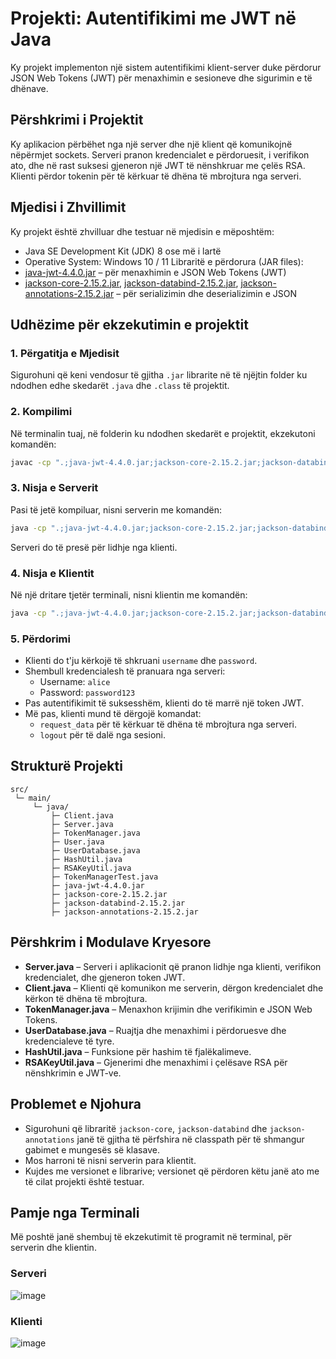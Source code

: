 
# Projekti: Autentifikimi me JWT në Java

Ky projekt implementon një sistem autentifikimi klient-server duke përdorur JSON Web Tokens (JWT) për menaxhimin e sesioneve dhe sigurimin e të dhënave.

## Përshkrimi i Projektit

Ky aplikacion përbëhet nga një server dhe një klient që komunikojnë nëpërmjet sockets. Serveri pranon kredencialet e përdoruesit, i verifikon ato, dhe në rast suksesi gjeneron një JWT të nënshkruar me çelës RSA. Klienti përdor tokenin për të kërkuar të dhëna të mbrojtura nga serveri.

## Mjedisi i Zhvillimit

Ky projekt është zhvilluar dhe testuar në mjedisin e mëposhtëm:

- Java SE Development Kit (JDK) 8 ose më i lartë
- Operative System: Windows 10 / 11
Libraritë e përdorura (JAR files):
- [java-jwt-4.4.0.jar](https://github.com/auth0/java-jwt) – për menaxhimin e JSON Web Tokens (JWT)
- [jackson-core-2.15.2.jar](https://github.com/FasterXML/jackson-core), [jackson-databind-2.15.2.jar](https://github.com/FasterXML/jackson-databind), [jackson-annotations-2.15.2.jar](https://github.com/FasterXML/jackson-annotations) – për serializimin dhe deserializimin e JSON


## Udhëzime për ekzekutimin e projektit

### 1. Përgatitja e Mjedisit

Sigurohuni që keni vendosur të gjitha `.jar` librarite në të njëjtin folder ku ndodhen edhe skedarët `.java` dhe `.class` të projektit.

### 2. Kompilimi

Në terminalin tuaj, në folderin ku ndodhen skedarët e projektit, ekzekutoni komandën:

```bash
javac -cp ".;java-jwt-4.4.0.jar;jackson-core-2.15.2.jar;jackson-databind-2.15.2.jar;jackson-annotations-2.15.2.jar" *.java
```

### 3. Nisja e Serverit

Pasi të jetë kompiluar, nisni serverin me komandën:

```bash
java -cp ".;java-jwt-4.4.0.jar;jackson-core-2.15.2.jar;jackson-databind-2.15.2.jar;jackson-annotations-2.15.2.jar" Server
```

Serveri do të presë për lidhje nga klienti.

### 4. Nisja e Klientit

Në një dritare tjetër terminali, nisni klientin me komandën:

```bash
java -cp ".;java-jwt-4.4.0.jar;jackson-core-2.15.2.jar;jackson-databind-2.15.2.jar;jackson-annotations-2.15.2.jar" Client
```
### 5. Përdorimi

- Klienti do t'ju kërkojë të shkruani `username` dhe `password`.
- Shembull kredencialesh të pranuara nga serveri:
  - Username: `alice`
  - Password: `password123`
- Pas autentifikimit të suksesshëm, klienti do të marrë një token JWT.
- Më pas, klienti mund të dërgojë komandat:
  - `request_data` për të kërkuar të dhëna të mbrojtura nga serveri.
  - `logout` për të dalë nga sesioni.

## Strukturë Projekti

```
src/
 └─ main/
     └─ java/
         ├─ Client.java
         ├─ Server.java
         ├─ TokenManager.java
         ├─ User.java
         ├─ UserDatabase.java
         ├─ HashUtil.java
         ├─ RSAKeyUtil.java
         ├─ TokenManagerTest.java
         ├─ java-jwt-4.4.0.jar
         ├─ jackson-core-2.15.2.jar
         ├─ jackson-databind-2.15.2.jar
         ├─ jackson-annotations-2.15.2.jar
```

## Përshkrim i Modulave Kryesore

- **Server.java** – Serveri i aplikacionit që pranon lidhje nga klienti, verifikon kredencialet, dhe gjeneron token JWT.
- **Client.java** – Klienti që komunikon me serverin, dërgon kredencialet dhe kërkon të dhëna të mbrojtura.
- **TokenManager.java** – Menaxhon krijimin dhe verifikimin e JSON Web Tokens.
- **UserDatabase.java** – Ruajtja dhe menaxhimi i përdoruesve dhe kredencialeve të tyre.
- **HashUtil.java** – Funksione për hashim të fjalëkalimeve.
- **RSAKeyUtil.java** – Gjenerimi dhe menaxhimi i çelësave RSA për nënshkrimin e JWT-ve.

## Problemet e Njohura

- Sigurohuni që libraritë `jackson-core`, `jackson-databind` dhe `jackson-annotations` janë të gjitha të përfshira në classpath për të shmangur gabimet e mungesës së klasave.
- Mos harroni të nisni serverin para klientit.
- Kujdes me versionet e librarive; versionet që përdoren këtu janë ato me të cilat projekti është testuar.

## Pamje nga Terminali

Më poshtë janë shembuj të ekzekutimit të programit në terminal, për serverin dhe klientin.

### Serveri
![image](https://github.com/user-attachments/assets/6ddfeda8-b729-44a5-a0d7-149f7c8b0765)

### Klienti
![image](https://github.com/user-attachments/assets/089e5a66-5e2f-4f73-8b94-18d39cf09e6e)
